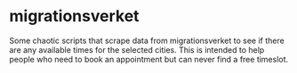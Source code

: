 # migrationsverket
Some chaotic scripts that scrape data from migrationsverket to see if there are any available times for the selected cities. This is intended to help people who need to book an appointment but can never find a free timeslot.
